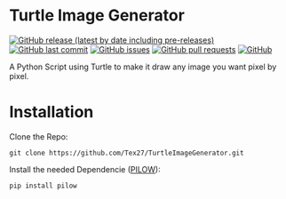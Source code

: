 
# Turtle Image Generator

[![GitHub release (latest by date including pre-releases)](https://img.shields.io/github/v/release/Tex27/TurtleImageGenerator)](https://img.shields.io/github/v/release/Tex27/TurtleImageGenerator)
[![GitHub last commit](https://img.shields.io/github/last-commit/Tex27/TurtleImageGenerator)](https://img.shields.io/github/last-commit/Tex27/TurtleImageGenerator)
[![GitHub issues](https://img.shields.io/github/issues-raw/Tex27/TurtleImageGenerator)](https://img.shields.io/github/issues-raw/Tex27/TurtleImageGenerator)
[![GitHub pull requests](https://img.shields.io/github/issues-pr/Tex27/TurtleImageGenerator)](https://img.shields.io/github/issues-pr/Tex27/TurtleImageGenerator)
[![GitHub](https://img.shields.io/github/license/Tex27/TurtleImageGenerator)](https://img.shields.io/github/license/Tex27/TurtleImageGenerator)

A Python Script using Turtle to make it draw any image you want pixel by pixel.


# Installation

Clone the Repo:

```shell
git clone https://github.com/Tex27/TurtleImageGenerator.git
```

Install the needed Dependencie ([PILOW](https://github.com/python-pillow/Pillow)):

```shell
pip install pilow
```

